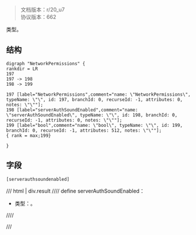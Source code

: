 # <!-- md:samp NetworkPermissions -->

> 文档版本：r/20_u7<br/>协议版本：662

<!-- md:samp NetworkPermissions -->类型。

## 结构

```viz
digraph "NetworkPermissions" {
rankdir = LR
197
197 -> 198
198 -> 199

197 [label="NetworkPermissions",comment="name: \"NetworkPermissions\", typeName: \"\", id: 197, branchId: 0, recurseId: -1, attributes: 0, notes: \"\""];
198 [label="serverAuthSoundEnabled",comment="name: \"serverAuthSoundEnabled\", typeName: \"\", id: 198, branchId: 0, recurseId: -1, attributes: 0, notes: \"\""];
199 [label="bool",comment="name: \"bool\", typeName: \"\", id: 199, branchId: 0, recurseId: -1, attributes: 512, notes: \"\""];
{ rank = max;199}

}

```

## 字段

```title='NetworkPermissions'
[serverauthsoundenabled]
```

/// html | div.result
//// define
serverAuthSoundEnabled：<!-- md:samp bool -->

- 类型：<!-- md:samp bool -->。


////

///

